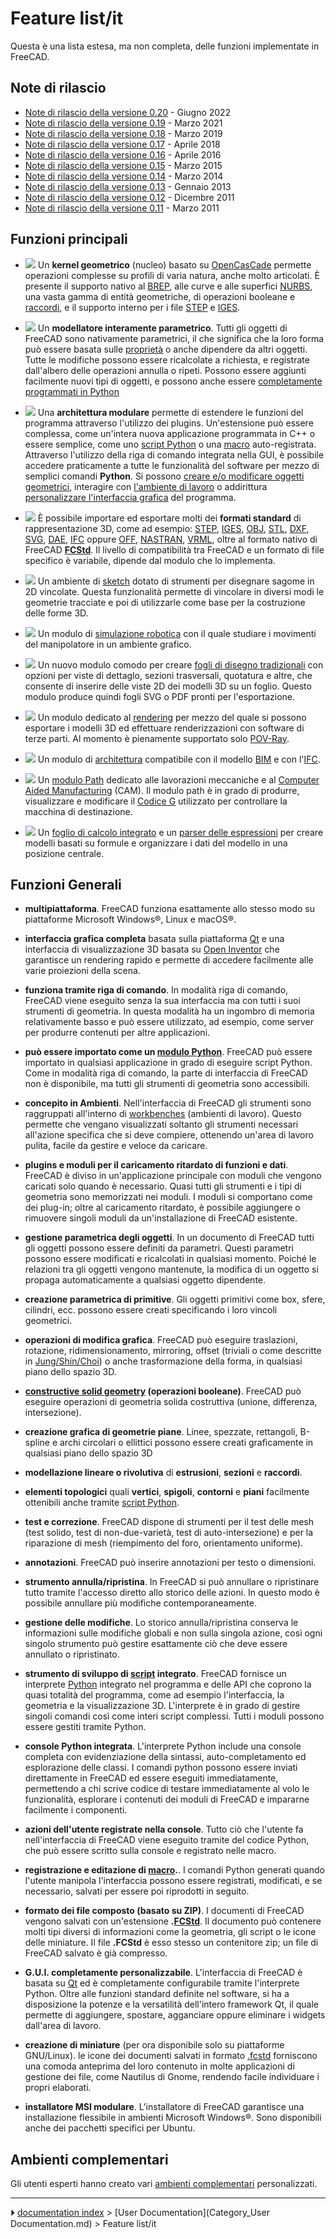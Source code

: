 # Feature list/it
Questa è una lista estesa, ma non completa, delle funzioni implementate in FreeCAD.






## Note di rilascio 

-   [Note di rilascio della versione 0.20](Release_notes_0.20/it.md) - Giugno 2022
-   [Note di rilascio della versione 0.19](Release_notes_0.19/it.md) - Marzo 2021
-   [Note di rilascio della versione 0.18](Release_notes_0.18/it.md) - Marzo 2019
-   [Note di rilascio della versione 0.17](Release_notes_0.17/it.md) - Aprile 2018
-   [Note di rilascio della versione 0.16](Release_notes_0.16/it.md) - Aprile 2016
-   [Note di rilascio della versione 0.15](Release_notes_0.15/it.md) - Marzo 2015
-   [Note di rilascio della versione 0.14](Release_notes_0.14/it.md) - Marzo 2014
-   [Note di rilascio della versione 0.13](Release_notes_0.13/it.md) - Gennaio 2013
-   [Note di rilascio della versione 0.12](Release_notes_0.12/it.md) - Dicembre 2011
-   [Note di rilascio della versione 0.11](Release_notes_0.11/it.md) - Marzo 2011



## Funzioni principali 

-   ![](images/Feature1.jpg ) Un **kernel geometrico** (nucleo) basato su [OpenCasCade](http://it.wikipedia.org/wiki/Open_CASCADE_Technology) permette operazioni complesse su profili di varia natura, anche molto articolati. È presente il supporto nativo al [BREP](http://it.wikipedia.org/wiki/B-Rep), alle curve e alle superfici [NURBS](http://it.wikipedia.org/wiki/NURBS), una vasta gamma di entità geometriche, di operazioni booleane e [raccordi](https://en.wikipedia.org/wiki/Fillet_(mechanics)), e il supporto interno per i file [STEP](https://it.wikipedia.org/wiki/ISO_10303) e [IGES](https://it.wikipedia.org/wiki/IGES). 

-   ![](images/Feature3.jpg ) Un **modellatore interamente parametrico**. Tutti gli oggetti di FreeCAD sono nativamente parametrici, il che significa che la loro forma può essere basata sulle [proprietà](Property/it.md) o anche dipendere da altri oggetti. Tutte le modifiche possono essere ricalcolate a richiesta, e registrate dall\'albero delle operazioni annulla o ripeti. Possono essere aggiunti facilmente nuovi tipi di oggetti, e possono anche essere [completamente programmati in Python](Scripted_objects/it.md)

-   ![](images/Feature4.jpg ) Una **architettura modulare** permette di estendere le funzioni del programma attraverso l\'utilizzo dei plugins. Un\'estensione può essere complessa, come un\'intera nuova applicazione programmata in C++ o essere semplice, come uno [script Python](Power_users_hub/it.md) o una [macro](macros/it.md) auto-registrata. Attraverso l\'utilizzo della riga di comando integrata nella GUI, è possibile accedere praticamente a tutte le funzionalità del software per mezzo di semplici comandi **Python**. Si possono [creare e/o modificare oggetti geometrici](Topological_data_scripting/it.md), interagire con [l\'ambiente di lavoro](Scenegraph/it.md) o addirittura [personalizzare l\'interfaccia grafica](PySide/it.md) del programma. 

-   ![](images/Feature5.jpg ) È possibile importare ed esportare molti dei **formati standard** di rappresentazione 3D, come ad esempio: [STEP](https://it.wikipedia.org/wiki/ISO_10303), [IGES](https://it.wikipedia.org/wiki/IGES), [OBJ](https://en.wikipedia.org/wiki/Obj), [STL](https://it.wikipedia.org/wiki/STL_(formato_di_file)), [DXF](https://it.wikipedia.org/wiki/AutoCAD_DXF), [SVG](https://it.wikipedia.org/wiki/Scalable_Vector_Graphics), [DAE](https://it.wikipedia.org/wiki/COLLADA), [IFC](https://en.wikipedia.org/wiki/Industry_Foundation_Classes) oppure [OFF](http://people.sc.fsu.edu/~jburkardt/data/off/off.html), [NASTRAN](https://it.wikipedia.org/wiki/Nastran), [VRML](https://it.wikipedia.org/wiki/VRML), oltre al formato nativo di FreeCAD **[FCStd](File_Format_FCStd/it.md)**. Il livello di compatibilità tra FreeCAD e un formato di file specifico è variabile, dipende dal modulo che lo implementa.

-   ![](images/Feature7.jpg ) Un ambiente di [sketch](Sketcher_Workbench/it.md) dotato di strumenti per disegnare sagome in 2D vincolate. Questa funzionalità permette di vincolare in diversi modi le geometrie tracciate e poi di utilizzarle come base per la costruzione delle forme 3D.

-   ![](images/Feature9.jpg ) Un modulo di [simulazione robotica](Robot_Workbench/it.md) con il quale studiare i movimenti del manipolatore in un ambiente grafico.

-   ![](images/Feature8.jpg ) Un nuovo modulo comodo per creare [fogli di disegno tradizionali](TechDraw_Workbench/it.md) con opzioni per viste di dettaglo, sezioni trasversali, quotatura e altre, che consente di inserire delle viste 2D dei modelli 3D su un foglio. Questo modulo produce quindi fogli SVG o PDF pronti per l\'esportazione.

-   ![](images/Feature-raytracing.jpg ) Un modulo dedicato al [rendering](Raytracing_Workbench/it.md) per mezzo del quale si possono esportare i modelli 3D ed effettuare renderizzazioni con software di terze parti. Al momento è pienamente supportato solo [POV-Ray](http://it.wikipedia.org/wiki/POV-Ray).

-   ![](images/Feature-arch.jpg ) Un modulo di [architettura](Arch_Workbench/it.md) compatibile con il modello [BIM](http://it.wikipedia.org/wiki/Building_Information_Modeling) e con l\'[IFC](http://en.wikipedia.org/wiki/Industry_Foundation_Classes).

-   ![](images/Feature-CAM.jpg ) Un [modulo Path](Path_Workbench/it.md) dedicato alle lavorazioni meccaniche e al [Computer Aided Manufacturing](https://it.wikipedia.org/wiki/Computer-aided_manufacturing) (CAM). Il modulo path è in grado di produrre, visualizzare e modificare il [Codice G](https://it.wikipedia.org/wiki/Codice_G) utilizzato per controllare la macchina di destinazione.

-   ![](images/Feature_spreadsheet.png ) Un [foglio di calcolo integrato](Spreadsheet_Workbench/it.md) e un [parser delle espressioni](Expressions/it.md) per creare modelli basati su formule e organizzare i dati del modello in una posizione centrale.



## Funzioni Generali 

-   **multipiattaforma**. FreeCAD funziona esattamente allo stesso modo su piattaforme Microsoft Windows®, Linux e macOS®.

-   **interfaccia grafica completa** basata sulla piattaforma [Qt](http://www.qt.io/) e una interfaccia di visualizzazione 3D basata su [Open Inventor](http://en.wikipedia.org/wiki/Open_Inventor) che garantisce un rendering rapido e permette di accedere facilmente alle varie proiezioni della scena.

-   **funziona tramite riga di comando**. In modalità riga di comando, FreeCAD viene eseguito senza la sua interfaccia ma con tutti i suoi strumenti di geometria. In questa modalità ha un ingombro di memoria relativamente basso e può essere utilizzato, ad esempio, come server per produrre contenuti per altre applicazioni.

-   **può essere importato come un [modulo Python](Embedding_FreeCAD/it.md)**. FreeCAD può essere importato in qualsiasi applicazione in grado di eseguire script Python. Come in modalità riga di comando, la parte di interfaccia di FreeCAD non è disponibile, ma tutti gli strumenti di geometria sono accessibili.

-   **concepito in Ambienti**. Nell\'interfaccia di FreeCAD gli strumenti sono raggruppati all\'interno di [workbenches](Workbenches/it.md) (ambienti di lavoro). Questo permette che vengano visualizzati soltanto gli strumenti necessari all\'azione specifica che si deve compiere, ottenendo un\'area di lavoro pulita, facile da gestire e veloce da caricare.

-   **plugins e moduli per il caricamento ritardato di funzioni e dati**. FreeCAD è diviso in un\'applicazione principale con moduli che vengono caricati solo quando è necessario. Quasi tutti gli strumenti e i tipi di geometria sono memorizzati nei moduli. I moduli si comportano come dei plug-in; oltre al caricamento ritardato, è possibile aggiungere o rimuovere singoli moduli da un\'installazione di FreeCAD esistente.

-   **gestione parametrica degli oggetti**. In un documento di FreeCAD tutti gli oggetti possono essere definiti da parametri. Questi parametri possono essere modificati e ricalcolati in qualsiasi momento. Poiché le relazioni tra gli oggetti vengono mantenute, la modifica di un oggetto si propaga automaticamente a qualsiasi oggetto dipendente.

-   **creazione parametrica di primitive**. Gli oggetti primitivi come box, sfere, cilindri, ecc. possono essere creati specificando i loro vincoli geometrici.

-   **operazioni di modifica grafica**. FreeCAD può eseguire traslazioni, rotazione, ridimensionamento, mirroring, offset (triviali o come descritte in [Jung/Shin/Choi](https://www.researchgate.net/publication/240754626_Self-intersection_Removal_in_Triangular_Mesh_Offsetting)) o anche trasformazione della forma, in qualsiasi piano dello spazio 3D.

-   **[constructive solid geometry](http://en.wikipedia.org/wiki/Constructive_solid_geometry) (operazioni booleane)**. FreeCAD può eseguire operazioni di geometria solida costruttiva (unione, differenza, intersezione).

-   **creazione grafica di geometrie piane**. Linee, spezzate, rettangoli, B-spline e archi circolari o ellittici possono essere creati graficamente in qualsiasi piano dello spazio 3D

-   **modellazione lineare o rivolutiva** di **estrusioni**, **sezioni** e **raccordi**.

-   **elementi topologici** quali **vertici**, **spigoli**, **contorni** e **piani** facilmente ottenibili anche tramite [script Python](Scripting/it.md).

-   **test e correzione**. FreeCAD dispone di strumenti per il test delle mesh (test solido, test di non-due-varietà, test di auto-intersezione) e per la riparazione di mesh (riempimento del foro, orientamento uniforme).

-   **annotazioni**. FreeCAD può inserire annotazioni per testo o dimensioni.

-   **strumento annulla/ripristina**. In FreeCAD si può annullare o ripristinare tutto tramite l\'accesso diretto allo storico delle azioni. In questo modo è possibile annullare più modifiche contemporaneamente.

-   **gestione delle modifiche**. Lo storico annulla/ripristina conserva le informazioni sulle modifiche globali e non sulla singola azione, così ogni singolo strumento può gestire esattamente ciò che deve essere annullato o ripristinato.

-   **strumento di sviluppo di [script](Scripting/it.md) integrato**. FreeCAD fornisce un interprete [Python](http://www.python.org/) integrato nel programma e delle API che coprono la quasi totalità del programma, come ad esempio l\'interfaccia, la geometria e la visualizzazione 3D. L\'interprete è in grado di gestire singoli comandi così come interi script complessi. Tutti i moduli possono essere gestiti tramite Python.

-   **console Python integrata**. L\'interprete Python include una console completa con evidenziazione della sintassi, auto-completamento ed esplorazione delle classi. I comandi python possono essere inviati direttamente in FreeCAD ed essere eseguiti immediatamente, permettendo a chi scrive codice di testare immediatamente al volo le funzionalità, esplorare i contenuti dei moduli di FreeCAD e impararne facilmente i componenti.

-   **azioni dell\'utente registrate nella console**. Tutto ciò che l\'utente fa nell\'interfaccia di FreeCAD viene eseguito tramite del codice Python, che può essere scritto sulla console e registrato nelle macro.

-   **registrazione e editazione di [macro](Macros/it.md).**. I comandi Python generati quando l\'utente manipola l\'interfaccia possono essere registrati, modificati, e se necessario, salvati per essere poi riprodotti in seguito.

-   **formato dei file composto (basato su ZIP)**. I documenti di FreeCAD vengono salvati con un\'estensione **.[FCStd](File_Format_FCStd/it.md)**. Il documento può contenere molti tipi diversi di informazioni come la geometria, gli script o le icone delle miniature. Il file **.FCStd** è esso stesso un contenitore zip; un file di FreeCAD salvato è già compresso.

-   **G.U.I. completamente personalizzabile**. L\'interfaccia di FreeCAD è basata su [Qt](https://www.qt.io) ed è completamente configurabile tramite l\'interprete Python. Oltre alle funzioni standard definite nel software, si ha a disposizione la potenze e la versatilità dell\'intero framework Qt, il quale permette di aggiungere, spostare, agganciare oppure eliminare i widgets dall\'area di lavoro.

-   **creazione di miniature** (per ora disponibile solo su piattaforme GNU/Linux). le icone dei documenti salvati in formato [.fcstd](fcstd_file_format/it.md) forniscono una comoda anteprima del loro contenuto in molte applicazioni di gestione dei file, come Nautilus di Gnome, rendendo facile individuare i propri elaborati.

-   **installatore MSI modulare**. L\'installatore di FreeCAD garantisce una installazione flessibile in ambienti Microsoft Windows®. Sono disponibili anche dei pacchetti specifici per Ubuntu.



## Ambienti complementari 

Gli utenti esperti hanno creato vari [ambienti complementari](external_workbenches/it.md) personalizzati.



---
⏵ [documentation index](../README.md) > [User Documentation](Category_User Documentation.md) > Feature list/it
